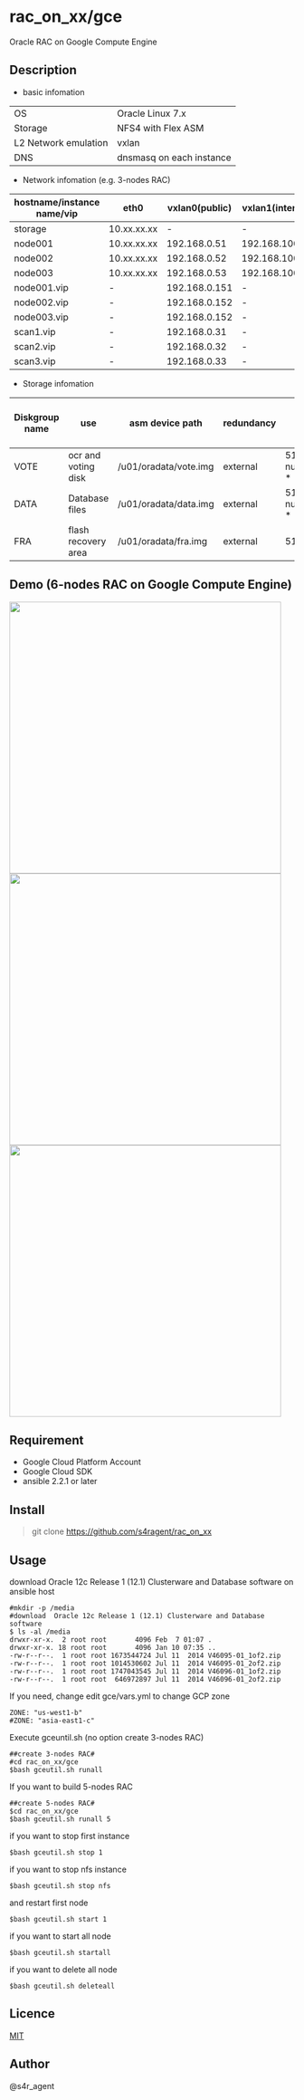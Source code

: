 rac_on_xx/gce
====

 Oracle RAC on Google Compute Engine

## Description
- basic infomation

|||
|-----|-----|
|OS|Oracle Linux 7.x|
|Storage|NFS4 with Flex ASM|
|L2 Network emulation|vxlan|
|DNS|dnsmasq on each instance|

- Network infomation (e.g. 3-nodes RAC)

|hostname/instance name/vip|eth0|vxlan0(public)|vxlan1(internal)|vxlan2(asm)|
|--------|--------|-------|-------|-------|
|storage|10.xx.xx.xx|-|-|-|
|node001|10.xx.xx.xx|192.168.0.51|192.168.100.51|192.168.200.51|
|node002|10.xx.xx.xx|192.168.0.52|192.168.100.52|192.168.200.52|
|node003|10.xx.xx.xx|192.168.0.53|192.168.100.53|192.168.200.53|
|node001.vip|-|192.168.0.151|-|-|
|node002.vip|-|192.168.0.152|-|-|
|node003.vip|-|192.168.0.152|-|-|
|scan1.vip|-|192.168.0.31|-|-|
|scan2.vip|-|192.168.0.32|-|-|
|scan3.vip|-|192.168.0.33|-|-|


- Storage infomation 

|Diskgroup name|use|asm device path|redundancy|size(GB)|size(GB)(e.g. 3-nodes RAC)|
|--------|--------|-------|-------|-------|-------|
|VOTE|ocr and voting disk|/u01/oradata/vote.img|external| 5120 + ( num_of_nodes * 1024 )|8192|
|DATA|Database files|/u01/oradata/data.img|external| 5120 + ( num_of_nodes * 1024 ) |8192|
|FRA|flash recovery area|/u01/oradata/fra.img|external|5120|5120|

## Demo (6-nodes RAC on Google Compute Engine)
<img src="https://github.com/s4ragent/misc/blob/master/rac_on_xx/gce/01/image.png" width="480px">
<img src="https://github.com/s4ragent/misc/blob/master/rac_on_xx/gce/02/image.png" width="480px">
<img src="https://github.com/s4ragent/misc/blob/master/rac_on_xx/gce/03/image.png" width="480px">

## Requirement
- Google Cloud Platform Account
- Google Cloud SDK
- ansible 2.2.1 or later

## Install
>git clone https://github.com/s4ragent/rac_on_xx

## Usage
download Oracle 12c Release 1 (12.1) Clusterware and Database software on ansible host

    #mkdir -p /media
    #download  Oracle 12c Release 1 (12.1) Clusterware and Database software
    $ ls -al /media
    drwxr-xr-x.  2 root root       4096 Feb  7 01:07 .
    drwxr-xr-x. 18 root root       4096 Jan 10 07:35 ..
    -rw-r--r--.  1 root root 1673544724 Jul 11  2014 V46095-01_1of2.zip
    -rw-r--r--.  1 root root 1014530602 Jul 11  2014 V46095-01_2of2.zip
    -rw-r--r--.  1 root root 1747043545 Jul 11  2014 V46096-01_1of2.zip
    -rw-r--r--.  1 root root  646972897 Jul 11  2014 V46096-01_2of2.zip


If you need, change edit gce/vars.yml to change GCP zone

    ZONE: "us-west1-b"
    #ZONE: "asia-east1-c"

Execute gceuntil.sh   (no option create 3-nodes RAC)

    ##create 3-nodes RAC#
    #cd rac_on_xx/gce
    $bash gceutil.sh runall

If you want to build 5-nodes RAC

    ##create 5-nodes RAC#
    $cd rac_on_xx/gce
    $bash gceutil.sh runall 5

if you want to stop first instance

    $bash gceutil.sh stop 1

if you want to stop nfs instance

    $bash gceutil.sh stop nfs

and restart first node

    $bash gceutil.sh start 1
    
if you want to start all node

    $bash gceutil.sh startall

if you want to delete all node

    $bash gceutil.sh deleteall

## Licence
[MIT](https://github.com/tcnksm/tool/blob/master/LICENCE)


## Author
@s4r_agent
